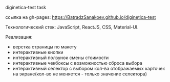 diginetica-test task

ссылка на gh-pages: https://BatradzSanakoev.github.io/diginetica-test

Технологический стек: JavaScript, ReactJS, CSS, Material-UI.

Реализация:
- верстка страницы по макету
- интерактивные кнопки
- интерактивный ползунок смены стоимости
- интерактивные чекбоксы с возможностью сброса выбора
- интерактивный селектор с выбором кол-ва отображаемых карточек на экране(кол-во не меняется - только значение селектора)